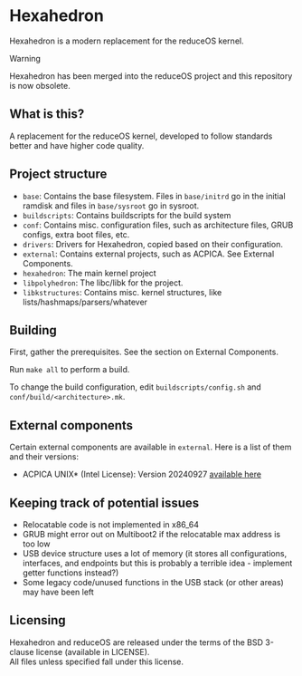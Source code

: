 # Hexahedron
Hexahedron is a modern replacement for the reduceOS kernel.

> [!WARNING]  
> Hexahedron has been merged into the reduceOS project and this repository is now obsolete.


## What is this?
A replacement for the reduceOS kernel, developed to follow standards better and have higher code quality.

## Project structure
- `base`: Contains the base filesystem. Files in `base/initrd` go in the initial ramdisk and files in `base/sysroot` go in sysroot.
- `buildscripts`: Contains buildscripts for the build system
- `conf`: Contains misc. configuration files, such as architecture files, GRUB configs, extra boot files, etc.
- `drivers`: Drivers for Hexahedron, copied based on their configuration.
- `external`: Contains external projects, such as ACPICA. See External Components.
- `hexahedron`: The main kernel project
- `libpolyhedron`: The libc/libk for the project.
- `libkstructures`: Contains misc. kernel structures, like lists/hashmaps/parsers/whatever

## Building
First, gather the prerequisites. See the section on External Components.

Run `make all` to perform a build.

To change the build configuration, edit `buildscripts/config.sh` and `conf/build/<architecture>.mk`.

## External components
Certain external components are available in `external`. Here is a list of them and their versions:
- ACPICA UNIX* (Intel License): Version 20240927 [available here](https://www.intel.com/content/www/us/en/developer/topic-technology/open/acpica/download.html)

## Keeping track of potential issues
- Relocatable code is not implemented in x86_64
- GRUB might error out on Multiboot2 if the relocatable max address is too low
- USB device structure uses a lot of memory (it stores all configurations, interfaces, and endpoints but this is probably a terrible idea - implement getter functions instead?)
- Some legacy code/unused functions in the USB stack (or other areas) may have been left

## Licensing

Hexahedron and reduceOS are released under the terms of the BSD 3-clause license (available in LICENSE).\
All files unless specified fall under this license.